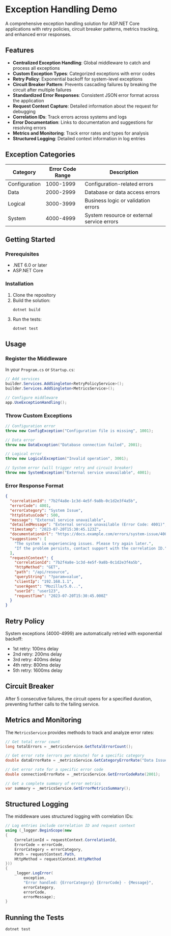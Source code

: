 # Exception Handling Demo

A comprehensive exception handling solution for ASP.NET Core applications with retry policies, circuit breaker patterns, metrics tracking, and enhanced error responses.

## Features

- **Centralized Exception Handling**: Global middleware to catch and process all exceptions
- **Custom Exception Types**: Categorized exceptions with error codes
- **Retry Policy**: Exponential backoff for system-level exceptions
- **Circuit Breaker Pattern**: Prevents cascading failures by breaking the circuit after multiple failures
- **Standardized Error Responses**: Consistent JSON error format across the application
- **Request Context Capture**: Detailed information about the request for debugging
- **Correlation IDs**: Track errors across systems and logs
- **Error Documentation**: Links to documentation and suggestions for resolving errors
- **Metrics and Monitoring**: Track error rates and types for analysis
- **Structured Logging**: Detailed context information in log entries

## Exception Categories

| Category | Error Code Range | Description |
|----------|------------------|-------------|
| Configuration | 1000-1999 | Configuration-related errors |
| Data | 2000-2999 | Database or data access errors |
| Logical | 3000-3999 | Business logic or validation errors |
| System | 4000-4999 | System resource or external service errors |

## Getting Started

### Prerequisites

- .NET 6.0 or later
- ASP.NET Core

### Installation

1. Clone the repository
2. Build the solution:
   ```
   dotnet build
   ```
3. Run the tests:
   ```
   dotnet test
   ```

## Usage

### Register the Middleware

In your `Program.cs` or `Startup.cs`:

```csharp
// Add services
builder.Services.AddSingleton<RetryPolicyService>();
builder.Services.AddSingleton<MetricsService>();

// Configure middleware
app.UseExceptionHandling();
```

### Throw Custom Exceptions

```csharp
// Configuration error
throw new ConfigException("Configuration file is missing", 1001);

// Data error
throw new DataException("Database connection failed", 2001);

// Logical error
throw new LogicalException("Invalid operation", 3001);

// System error (will trigger retry and circuit breaker)
throw new SystemException("External service unavailable", 4001);
```

### Error Response Format

```json
{
  "correlationId": "7b2f4a8e-1c3d-4e5f-9a8b-0c1d2e3f4a5b",
  "errorCode": 4001,
  "errorCategory": "System Issue",
  "httpStatusCode": 500,
  "message": "External service unavailable",
  "detailedMessage": "External service unavailable (Error Code: 4001)",
  "timestamp": "2023-07-20T15:30:45.123Z",
  "documentationUrl": "https://docs.example.com/errors/system-issue/4001",
  "suggestions": [
    "The system is experiencing issues. Please try again later.",
    "If the problem persists, contact support with the correlation ID."
  ],
  "requestContext": {
    "correlationId": "7b2f4a8e-1c3d-4e5f-9a8b-0c1d2e3f4a5b",
    "httpMethod": "GET",
    "path": "/api/resource",
    "queryString": "?param=value",
    "clientIp": "192.168.1.1",
    "userAgent": "Mozilla/5.0...",
    "userId": "user123",
    "requestTime": "2023-07-20T15:30:45.000Z"
  }
}
```

## Retry Policy

System exceptions (4000-4999) are automatically retried with exponential backoff:

- 1st retry: 100ms delay
- 2nd retry: 200ms delay
- 3rd retry: 400ms delay
- 4th retry: 800ms delay
- 5th retry: 1600ms delay

## Circuit Breaker

After 5 consecutive failures, the circuit opens for a specified duration, preventing further calls to the failing service.

## Metrics and Monitoring

The `MetricsService` provides methods to track and analyze error rates:

```csharp
// Get total error count
long totalErrors = _metricsService.GetTotalErrorCount();

// Get error rate (errors per minute) for a specific category
double dataErrorRate = _metricsService.GetCategoryErrorRate("Data Issue");

// Get error rate for a specific error code
double connectionErrorRate = _metricsService.GetErrorCodeRate(2001);

// Get a complete summary of error metrics
var summary = _metricsService.GetErrorMetricsSummary();
```

## Structured Logging

The middleware uses structured logging with correlation IDs:

```csharp
// Log entries include correlation ID and request context
using (_logger.BeginScope(new
{
    CorrelationId = requestContext.CorrelationId,
    ErrorCode = errorCode,
    ErrorCategory = errorCategory,
    Path = requestContext.Path,
    HttpMethod = requestContext.HttpMethod
}))
{
    _logger.LogError(
        exception,
        "Error handled: {ErrorCategory} {ErrorCode} - {Message}",
        errorCategory,
        errorCode,
        errorMessage);
}
```

## Running the Tests

```
dotnet test
```


